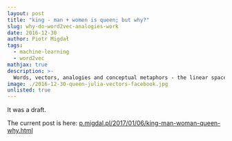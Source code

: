 ```yaml
---
layout: post
title: "king - man + women is queen; but why?"
slug: why-do-word2vec-analogies-work
date: 2016-12-30
author: Piotr Migdał
tags:
  - machine-learning
  - word2vec
mathjax: true
description: >-
  Words, vectors, analogies and conceptual metaphors - the linear space of word2vec and GloVe. Or: how to change gender with a vector.
image: ./2016-12-30-queen-julia-vectors-facebook.jpg
unlisted: true
---
```


It was a draft.

The current post is here: [p.migdal.pl/2017/01/06/king-man-woman-queen-why.html](http://p.migdal.pl/2017/01/06/king-man-woman-queen-why.html)
